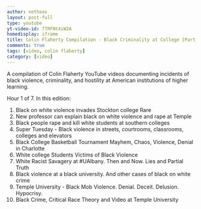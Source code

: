 ```yaml
---
author: nethoax
layout: post-full
type: youtube
yt-video-id: 7TRFNt4iW2A 
homedisplay: iframe
title: Colin Flaherty Compilation - Black Criminality at College [Part 1 of 7]
comments: true
tags: [video, colin flaherty]
category: [video]
---
```

A compilation of Colin Flaherty YouTube videos documenting incidents of black violence, criminality, and hostility at American institutions of higher learning. 

Hour 1 of 7. In this edition:

1. Black on white violence invades Stockton college Rare
2. New professor can explain black on white violence and rape at Temple
3. Black people rape and kill white students at southern colleges
4. Super Tuesday - Black violence in streets, courtrooms, classrooms, colleges and elevators
5. Black College Basketball Tournament Mayhem, Chaos, Violence, Denial in Charlotte
6. White college Students Victims of Black Violence
7. White Racist Savagery at #UAlbany. Then and Now. Lies and Partial Truth
8. Black violence at a black university. And other cases of black on white crime
9. Temple University - Black Mob Violence. Denial. Deceit. Delusion. Hypocrisy.
10. Black Crime, Critical Race Theory and Video at Temple University
